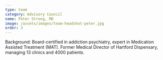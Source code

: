 ```yaml
---
type: team
category: Advisory Council
name: Peter Strong, MD
image: /assets/images/team-headshot-peter.jpg
order: 3
---
```


Background: Board-certified in addiction psychiatry, expert in Medication Assisted Treatment (MAT). Former Medical Director of Hartford Dispensary, managing 13 clinics and 4000 patients.